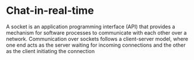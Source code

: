 # Chat-in-real-time
A socket is an application programming interface (API) that provides a mechanism for software processes to communicate with each other over a network. Communication over sockets follows a client-server model, where one end acts as the server waiting for incoming connections and the other as the client initiating the connection
